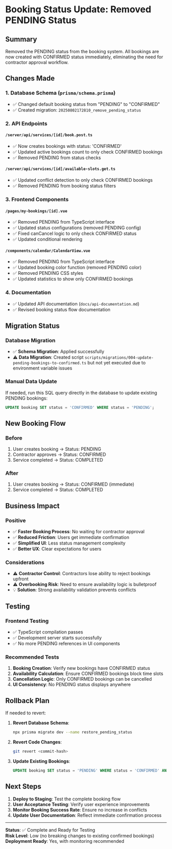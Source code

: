 # Booking Status Update: Removed PENDING Status

## Summary

Removed the PENDING status from the booking system. All bookings are now created with CONFIRMED status immediately, eliminating the need for contractor approval workflow.

## Changes Made

### 1. Database Schema (`prisma/schema.prisma`)
- ✅ Changed default booking status from "PENDING" to "CONFIRMED"
- ✅ Created migration: `20250802172810_remove_pending_status`

### 2. API Endpoints

#### `/server/api/services/[id]/book.post.ts`
- ✅ Now creates bookings with status: 'CONFIRMED' 
- ✅ Updated active bookings count to only check CONFIRMED bookings
- ✅ Removed PENDING from status checks

#### `/server/api/services/[id]/available-slots.get.ts`
- ✅ Updated conflict detection to only check CONFIRMED bookings
- ✅ Removed PENDING from booking status filters

### 3. Frontend Components

#### `/pages/my-bookings/[id].vue`
- ✅ Removed PENDING from TypeScript interface
- ✅ Updated status configurations (removed PENDING config)
- ✅ Fixed canCancel logic to only check CONFIRMED status
- ✅ Updated conditional rendering

#### `/components/calendar/CalendarView.vue`
- ✅ Removed PENDING from TypeScript interface
- ✅ Updated booking color function (removed PENDING color)
- ✅ Removed PENDING CSS styles
- ✅ Updated statistics to show only CONFIRMED bookings

### 4. Documentation
- ✅ Updated API documentation (`docs/api-documentation.md`)
- ✅ Revised booking status flow documentation

## Migration Status

### Database Migration
- ✅ **Schema Migration**: Applied successfully
- ⚠️ **Data Migration**: Created script `scripts/migrations/004-update-pending-bookings-to-confirmed.ts` but not yet executed due to environment variable issues

### Manual Data Update
If needed, run this SQL query directly in the database to update existing PENDING bookings:

```sql
UPDATE booking SET status = 'CONFIRMED' WHERE status = 'PENDING';
```

## New Booking Flow

### Before
1. User creates booking → Status: PENDING
2. Contractor approves → Status: CONFIRMED
3. Service completed → Status: COMPLETED

### After
1. User creates booking → Status: CONFIRMED (immediate)
2. Service completed → Status: COMPLETED

## Business Impact

### Positive
- ✅ **Faster Booking Process**: No waiting for contractor approval
- ✅ **Reduced Friction**: Users get immediate confirmation
- ✅ **Simplified UI**: Less status management complexity
- ✅ **Better UX**: Clear expectations for users

### Considerations
- ⚠️ **Contractor Control**: Contractors lose ability to reject bookings upfront
- ⚠️ **Overbooking Risk**: Need to ensure availability logic is bulletproof
- 💡 **Solution**: Strong availability validation prevents conflicts

## Testing

### Frontend Testing
- ✅ TypeScript compilation passes
- ✅ Development server starts successfully
- ✅ No more PENDING references in UI components

### Recommended Tests
1. **Booking Creation**: Verify new bookings have CONFIRMED status
2. **Availability Calculation**: Ensure CONFIRMED bookings block time slots
3. **Cancellation Logic**: Only CONFIRMED bookings can be cancelled
4. **UI Consistency**: No PENDING status displays anywhere

## Rollback Plan

If needed to revert:

1. **Revert Database Schema**:
   ```bash
   npx prisma migrate dev --name restore_pending_status
   ```

2. **Revert Code Changes**:
   ```bash
   git revert <commit-hash>
   ```

3. **Update Existing Bookings**:
   ```sql
   UPDATE booking SET status = 'PENDING' WHERE status = 'CONFIRMED' AND created_at > '2025-08-02';
   ```

## Next Steps

1. **Deploy to Staging**: Test the complete booking flow
2. **User Acceptance Testing**: Verify user experience improvements
3. **Monitor Booking Success Rate**: Ensure no increase in conflicts
4. **Update User Documentation**: Reflect immediate confirmation process

---

**Status**: ✅ Complete and Ready for Testing  
**Risk Level**: Low (no breaking changes to existing confirmed bookings)  
**Deployment Ready**: Yes, with monitoring recommended
